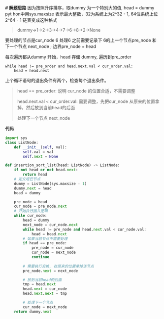 **\# 解题思路**
因为按照升序排序，取dummy 为一个特别大的值, head = dummy 
pyt   hon中用sys.maxsize 表示最大整数，32为系统上为2^32 - 1, 64位系统上位2^64 - 1
链表变成这种格式
> dummy-\>1-\>2-\>3-\>4-\>7-\>6-\>8-\>2-\>None

要处理的节点是cur\_node   6
处理6 之前需要记录下 6的上一个节点pre\_node 和 下一个节点 next\_node ; 边界pre\_node = head

每次遍历都从dummy 开始，head 存储 dummy, 遍历到pre\_order

```
while head != pre_order and head.next.val < cur_order.val: 
    head = head.next
```

上个循环语句的退出条件有两个，检查每个退出条件。

> head == pre\_order:  说明 cur\_node 的位置合适，不需要调整
> 
> head.next.val \< cur\_order.val:  需要调整，先把cur\_node 从原来的位置拿掉，然后放到当前head的后面 
> 
> 处理下一个节点 next\_node 
> 


**代码**
```python
import sys
class ListNode:
    def __init__(self, val):
        self.val = val
        self.next = None 

def insertion_sort_list(head: ListNode) -> ListNode:
    if not head or not head.next:
        return head
    # 定义哑巴节点
    dummy = ListNode(sys.maxsize - 1)
    dummy.next = head
    head = dummy

    pre_node = head
    cur_node = pre_node.next
    # 开始执行插入逻辑
    while cur_node:
        head = dummy
        next_node = cur_node.next
        while head != pre_node and head.next.val < cur_node.val:
            head = head.next
        # 如果当前节点不需要处理
        if head == pre_node:
            pre_node = cur_node
            cur_node = next_node
            continue
        
        # 需要执行交换, 在原来的位置拿掉该节点
        pre_node.next = next_node

        # 放到当前head的后面
        tmp = head.next
        head.next = cur_node
        head.next.next = tmp

        # 处理下一个节点
        cur_node = next_node
    return dummy.next
```